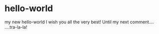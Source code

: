 # hello-world
my new hello-world
I wish you all the very best!
Until my next comment....
....tra-la-la!
